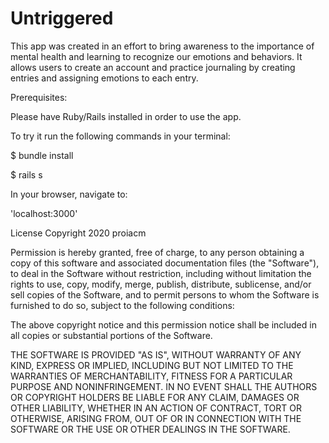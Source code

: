 # Untriggered 

This app was created in an effort to bring awareness to the importance of mental health and learning to 
recognize our emotions and behaviors.
It allows users to create an account and practice journaling by creating entries and assigning emotions to each entry. 


Prerequisites:

Please have Ruby/Rails installed in order to use the app.

To try it run the following commands in your terminal:

$ bundle install

$ rails s

In your browser, navigate to: 

'localhost:3000'

License Copyright 2020 proiacm

Permission is hereby granted, free of charge, to any person obtaining a copy of this software and associated documentation files (the "Software"), to deal in the Software without restriction, including without limitation the rights to use, copy, modify, merge, publish, distribute, sublicense, and/or sell copies of the Software, and to permit persons to whom the Software is furnished to do so, subject to the following conditions:

The above copyright notice and this permission notice shall be included in all copies or substantial portions of the Software.

THE SOFTWARE IS PROVIDED "AS IS", WITHOUT WARRANTY OF ANY KIND, EXPRESS OR IMPLIED, INCLUDING BUT NOT LIMITED TO THE WARRANTIES OF MERCHANTABILITY, FITNESS FOR A PARTICULAR PURPOSE AND NONINFRINGEMENT. IN NO EVENT SHALL THE AUTHORS OR COPYRIGHT HOLDERS BE LIABLE FOR ANY CLAIM, DAMAGES OR OTHER LIABILITY, WHETHER IN AN ACTION OF CONTRACT, TORT OR OTHERWISE, ARISING FROM, OUT OF OR IN CONNECTION WITH THE SOFTWARE OR THE USE OR OTHER DEALINGS IN THE SOFTWARE.
